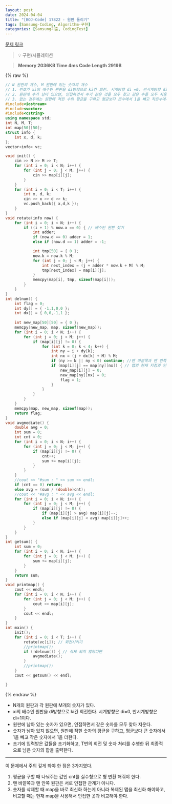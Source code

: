 ```yaml
---
layout: post
date: 2024-04-04
title: "[BOJ-Code] 17822 - 원판 돌리기"
tags: [Samsung-Coding, Algorithm-구현]
categories: [Samsung기출, CodingTest]
---
```


[문제 링크](https://www.acmicpc.net/problem/17822)


> 💡 구현/시뮬레이션


> **Memory   2036KB                                   Time   4ms                               Code Length   2919B**



{% raw %}
```c++
// N 원판의 개수, M 원판에 있는 숫자의 개수
// 1. 번호가 xi의 배수인 원판을 di방향으로 ki칸 회전. 시계방향 di =0, 반시계방향 di=1
// 2. 원판에 수가 남아 있으면, 인접하면서 수가 같은 것을 모두 찾고 같은 수를 모두 지움.
// 3. 없는 경우에는 원판에 적힌 수의 평균을 구하고 평균보다 큰수에서 1을 빼고 작은수에서는 1을 더한다.
#include<iostream>
#include<vector>
#include<cstring>
using namespace std;
int N, M, T;
int map[50][50];
struct info {
	int x, d, k;
};
vector<info> vc;

void init() {
	cin >> N >> M >> T;
	for (int i = 0; i < N; i++) {
		for (int j = 0; j < M; j++) {
			cin >> map[i][j];
		}
	}
	for (int i = 0; i < T; i++) {
		int x, d, k;
		cin >> x >> d >> k;
		vc.push_back({ x,d,k });
	}
}
void rotate(info now) {
	for (int i = 0; i < N; i++) {
		if ((i + 1) % now.x == 0) { // 배수인 원판 찾기
			int adder;
			if (now.d == 0) adder = 1;
			else if (now.d == 1) adder = -1;

			int tmp[50] = { 0 };
			now.k = now.k % M;
			for (int j = 0; j < M; j++) {
				int next_index = (j + adder * now.k + M) % M;
				tmp[next_index] = map[i][j];
			}
			memcpy(map[i], tmp, sizeof(map[i]));
		}
	}
}
int delnum() {
	int flag = 0;
	int dy[] = { -1,1,0,0 };
	int dx[] = { 0,0,-1,1 };
	
	int new_map[50][50] = { 0 };
	memcpy(new_map, map, sizeof(new_map));
	for (int i = 0; i < N; i++) {
		for (int j = 0; j < M; j++) {
			if (map[i][j] != 0) {
				for (int k = 0; k < 4; k++) {
					int ny = i + dy[k];
					int nx = (j + dx[k] + M) % M;
					if (ny >= N || ny < 0) continue; //맨 바깥쪽과 맨 안쪽 원판은 서로 인접한 관계가 아님
					if (map[i][j] == map[ny][nx]) { // 맵의 현재 지점과 인접지점이 같으면
						new_map[i][j] = 0;
						new_map[ny][nx] = 0;
						flag = 1;
					}
				}
			}
		}
	}
	memcpy(map, new_map, sizeof(map));
	return flag;
}
void avgmediate() {
	double avg = 0;
	int sum = 0;
	int cnt = 0;
	for (int i = 0; i < N; i++) {
		for (int j = 0; j < M; j++) {
			if (map[i][j] != 0) {
				cnt++;
				sum += map[i][j];
			}
		}
	}
	//cout << "#sum : " << sum << endl;
	if (cnt == 0) return;
	else avg = (sum / (double)cnt);
	//cout << "#avg : " << avg << endl;
	for (int i = 0; i < N; i++) {
		for (int j = 0; j < M; j++) {
			if (map[i][j] != 0) {
				if (map[i][j] > avg) map[i][j]--;
				else if (map[i][j] < avg) map[i][j]++;
			}
		}
	}
}
int getsum() {
	int sum = 0;
	for (int i = 0; i < N; i++) {
		for (int j = 0; j < M; j++) {
			sum += map[i][j];
		}
	}
	return sum;
}
void printmap() {
	cout << endl;
	for (int i = 0; i < N; i++) {
		for (int j = 0; j < M; j++) {
			cout << map[i][j];
		}
		cout << endl;
	}
}
int main() {
	init();
	for (int i = 0; i < T; i++) {
		rotate(vc[i]); // 회전시키기
		//printmap();
		if (!delnum()) { // 삭제 되지 않았다면
			avgmediate();
		}
		//printmap();
	}
	cout << getsum() << endl;

}
```
{% endraw %}



- N개의 원판과 각 원판에 M개의 숫자가 있다.
- xi의 배수인 원판을 di방향으로 ki칸 회전한다. 시계방향은 di=0, 반시계방향은 di=1이다.
- 원판에 남아 있는 숫자가 있으면, 인접하면서 같은 숫자를 모두 찾아 지운다.
- 숫자가 남아 있지 않으면, 원판에 적힌 숫자의 평균을 구하고, 평균보다 큰 숫자에서 1을 빼고 작은 숫자에서 1을 더한다.
- 초기에 입력받은 값들을 초기화하고, T번의 회전 및 숫자 처리를 수행한 뒤 최종적으로 남은 숫자의 합을 출력한다.


---


이 문제에서 주의 깊게 봐야 한 점은 3가지였다.

1. 평균을 구할 때 나눠주는 값인 cnt를 실수형으로 형 변환 해줘야 한다.
2. 맨 바깥쪽과 맨 안쪽 원판은 서로 인접한 관계가 아니다.
3. 숫자를 삭제할 때 map을 바로 최신화 하는게 아니라 복제된 맵을 최신화 해야하고, 비교할 때는 현재 map을 사용해서 인접한 곳과 비교해야 한다.
